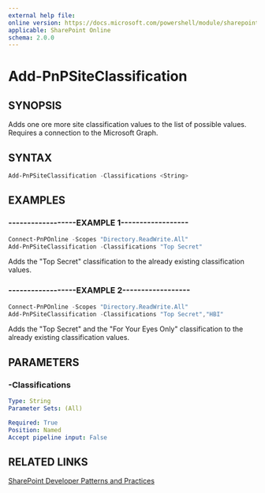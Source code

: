 ```yaml
---
external help file:
online version: https://docs.microsoft.com/powershell/module/sharepoint-pnp/add-pnpsiteclassification
applicable: SharePoint Online
schema: 2.0.0
---
```

# Add-PnPSiteClassification

## SYNOPSIS
Adds one ore more site classification values to the list of possible values. Requires a connection to the Microsoft Graph.

## SYNTAX 

```powershell
Add-PnPSiteClassification -Classifications <String>
```

## EXAMPLES

### ------------------EXAMPLE 1------------------
```powershell
Connect-PnPOnline -Scopes "Directory.ReadWrite.All"
Add-PnPSiteClassification -Classifications "Top Secret"
```

Adds the "Top Secret" classification to the already existing classification values.

### ------------------EXAMPLE 2------------------
```powershell
Connect-PnPOnline -Scopes "Directory.ReadWrite.All"
Add-PnPSiteClassification -Classifications "Top Secret","HBI"
```

Adds the "Top Secret" and the "For Your Eyes Only" classification to the already existing classification values.

## PARAMETERS

### -Classifications


```yaml
Type: String
Parameter Sets: (All)

Required: True
Position: Named
Accept pipeline input: False
```

## RELATED LINKS

[SharePoint Developer Patterns and Practices](https://aka.ms/sppnp)